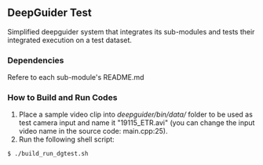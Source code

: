 ## DeepGuider Test

Simplified deepguider system that integrates its sub-modules and tests their integrated execution on a test dataset.

### Dependencies

Refere to each sub-module's README.md

### How to Build and Run Codes

1. Place a sample video clip into _deepguider/bin/data/_ folder to be used as test camera input and name it "19115_ETR.avi" (you can change the input video name in the source code: main.cpp:25).
2. Run the following shell script:
```
$ ./build_run_dgtest.sh
```